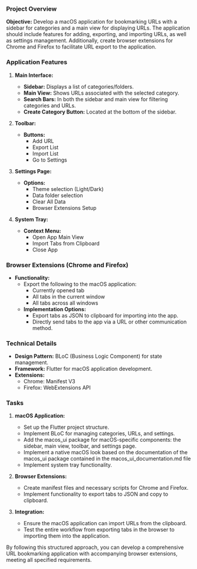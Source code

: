 ### Project Overview

**Objective:**
Develop a macOS application for bookmarking URLs with a sidebar for categories and a main view for displaying URLs. The application should include features for adding, exporting, and importing URLs, as well as settings management. Additionally, create browser extensions for Chrome and Firefox to facilitate URL export to the application.

### Application Features

1. **Main Interface:**
   - **Sidebar:** Displays a list of categories/folders.
   - **Main View:** Shows URLs associated with the selected category.
   - **Search Bars:** In both the sidebar and main view for filtering categories and URLs.
   - **Create Category Button:** Located at the bottom of the sidebar.

2. **Toolbar:**
   - **Buttons:**
     - Add URL
     - Export List
     - Import List
     - Go to Settings

3. **Settings Page:**
   - **Options:**
     - Theme selection (Light/Dark)
     - Data folder selection
     - Clear All Data
     - Browser Extensions Setup

4. **System Tray:**
   - **Context Menu:**
     - Open App Main View
     - Import Tabs from Clipboard
     - Close App

### Browser Extensions (Chrome and Firefox)

- **Functionality:**
  - Export the following to the macOS application:
    - Currently opened tab
    - All tabs in the current window
    - All tabs across all windows
  - **Implementation Options:**
    - Export tabs as JSON to clipboard for importing into the app.
    - Directly send tabs to the app via a URL or other communication method.

### Technical Details

- **Design Pattern:** BLoC (Business Logic Component) for state management.
- **Framework:** Flutter for macOS application development.
- **Extensions:**
  - Chrome: Manifest V3
  - Firefox: WebExtensions API

### Tasks

1. **macOS Application:**
   - Set up the Flutter project structure.
   - Implement BLoC for managing categories, URLs, and settings.
   - Add the macos_ui package for macOS-specific components: the sidebar, main view, toolbar, and settings page.
   - Implement a native macOS look based on the documentation of the macos_ui package contained in the macos_ui_documentation.md file
   - Implement system tray functionality.

2. **Browser Extensions:**
   - Create manifest files and necessary scripts for Chrome and Firefox.
   - Implement functionality to export tabs to JSON and copy to clipboard.

3. **Integration:**
   - Ensure the macOS application can import URLs from the clipboard.
   - Test the entire workflow from exporting tabs in the browser to importing them into the application.

By following this structured approach, you can develop a comprehensive URL bookmarking application with accompanying browser extensions, meeting all specified requirements.